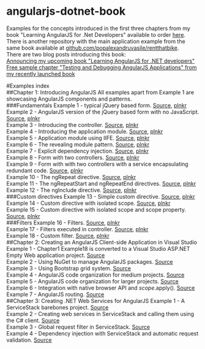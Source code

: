angularjs-dotnet-book
=====================

Examples for the concepts introduced in the first three chapters from my book "Learning AngularJS for .Net Developers" available to order [here](http://www.packtpub.com/learning-angularjs-for-net-developers/book).  
There is another repository with the main application example from the same book available at  [github.com/popalexandruvasile/rentthatbike](https://github.com/popalexandruvasile/rentthatbike).  
There are two blog posts introducing this book:  
[Announcing my upcoming book "Learning AngularJS for .NET developers"](http://alexvpop.blogspot.co.uk/2014/06/announcing-learning-angularjs-dotnet.html)  
[Free sample chapter "Testing and Debugging AngularJS Applications" from my recently launched book](http://alexvpop.blogspot.com/2014/07/free-sample-chapter-testing-angularjs.html)  

#Examples index  
##Chapter 1: Introducing AngularJS
All examples apart from Example 1 are showcasing AngularJS components and patterns.   
###Fundamentals
Example 1 - typical jQuery based form. [Source](Chapter1/Example1), [plnkr](http://plnkr.co/edit/nqF38J?p=preview)  
Example 2 - AngularJS version of the jQuery based form with no JavaScript. [Source](Chapter1/Example2), [plnkr](http://plnkr.co/edit/UNRH3j?p=preview)  
Example 3 - Introducing the controller. [Source](Chapter1/Example3), [plnkr](http://plnkr.co/edit/qbNJm4?p=preview)  
Example 4 - Introducing the application module. [Source](Chapter1/Example4), [plnkr](http://plnkr.co/edit/yWVc96?p=preview)  
Example 5 - Application module using IIFE. [Source](Chapter1/Example5), [plnkr](http://plnkr.co/edit/hxVxHU?p=preview)  
Example 6 - The revealing module pattern. [Source](Chapter1/Example6), [plnkr](http://plnkr.co/edit/YFvyEa?p=preview)  
Example 7 - Explicit dependency injection. [Source](Chapter1/Example7), [plnkr](http://plnkr.co/edit/73Y9yf?p=preview)  
Example 8 - Form with two controllers. [Source](Chapter1/Example8), [plnkr](http://plnkr.co/edit/gmyCY8?p=preview)  
Example 9 - Form with with two controllers with a service encapsulating redundant code. [Source](Chapter1/Example9), [plnkr](http://plnkr.co/edit/a4AwKj?p=preview)  
Example 10 - The ngRepeat directive. [Source](Chapter1/Example10), [plnkr](http://plnkr.co/edit/ap8vhe?p=preview)  
Example 11 - The ngRepeatStart and ngRepeatEnd directives. [Source](Chapter1/Example11), [plnkr](http://plnkr.co/edit/XP1Qpy?p=info)  
Example 12 - The ngInclude directive. [Source](Chapter1/Example12), [plnkr](http://plnkr.co/edit/cm5le9?p=preview)  
###Custom directives
Example 13 - Simple custom directive. [Source](Chapter1/Example13), [plnkr](http://plnkr.co/edit/KSILvS?p=preview)  
Example 14 - Custom directive with isolated scope. [Source](Chapter1/Example14), [plnkr](http://plnkr.co/edit/OjvHhD?p=preview)  
Example 15 - Custom directive with isolated scope and scope property. [Source](Chapter1/Example15), [plnkr](http://plnkr.co/edit/5shUaa?p=preview)  
###Filters
Example 16 - Filters. [Source](Chapter1/Example16), [plnkr](http://plnkr.co/edit/hN9PBZ?p=preview)  
Example 17 - Filters executed in controller. [Source](Chapter1/Example17), [plnkr](http://plnkr.co/edit/CVYRe0?p=preview)  
Example 18 - Custom filter. [Source](Chapter1/Example18), [plnkr](http://plnkr.co/edit/Sq0jGg?p=preview)  
##Chapter 2: Creating an AngularJS Client-side Application in Visual Studio
Example 1 - Chapter1 Example18 is converted to a Visual Studio ASP.NET Empty Web application project. [Source](Chapter2/Example1)  
Example 2 - Using NuGet to manage AngularJS packages. [Source](Chapter2/Example2)  
Example 3 - Using Bootstrap grid system. [Source](Chapter2/Example3)  
Example 4 - AngularJS code organization for medium projects. [Source](Chapter2/Example4)  
Example 5 - AngularJS code organization for larger projects. [Source](Chapter2/Example5)  
Example 6 - Integration with native browser API and $scope.$apply(). [Source](Chapter2/Example6)  
Example 7 - AngularJS routing. [Source](Chapter2/Example7)  
##Chapter 3: Creating .NET Web Services for AngularJS
Example 1 - A ServiceStack barebones project. [Source](Chapter3/Example1)  
Example 2 - Creating web services in ServiceStack and calling them using the C# client. [Source](Chapter3/Example2)  
Example 3 - Global request filter in ServiceStack. [Source](Chapter3/Example3)  
Example 4 - Dependency injection with ServiceStack and automatic request validation. [Source](Chapter3/Example4)  
